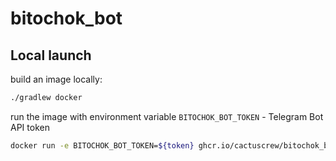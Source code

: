 # bitochok_bot

## Local launch

 build an image locally:
 
 ```bash
 ./gradlew docker
 ```
 
 run the image with environment variable `BITOCHOK_BOT_TOKEN` - Telegram Bot API token

```bash
docker run -e BITOCHOK_BOT_TOKEN=${token} ghcr.io/cactuscrew/bitochok_bot
```
